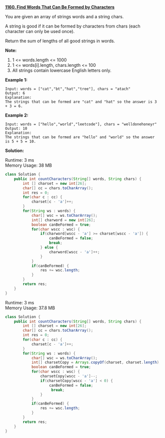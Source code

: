 **[1160. Find Words That Can Be Formed by Characters](https://leetcode.com/problems/find-words-that-can-be-formed-by-characters/)**

You are given an array of strings words and a string chars.

A string is good if it can be formed by characters from chars (each character can only be used once).

Return the sum of lengths of all good strings in words.

**Note:**

1. 1 <= words.length <= 1000
2. 1 <= words[i].length, chars.length <= 100
3. All strings contain lowercase English letters only.

**Example 1:**

```
Input: words = ["cat","bt","hat","tree"], chars = "atach"
Output: 6
Explanation: 
The strings that can be formed are "cat" and "hat" so the answer is 3 + 3 = 6.
```

**Example 2:**

```
Input: words = ["hello","world","leetcode"], chars = "welldonehoneyr"
Output: 10
Explanation: 
The strings that can be formed are "hello" and "world" so the answer is 5 + 5 = 10.
```

**Solution:**

Runtime: 3 ms<br/>
Memory Usage: 38 MB

```java
class Solution {
    public int countCharacters(String[] words, String chars) {
        int [] charset = new int[26];
        char[] cc = chars.toCharArray();
        int res = 0;
        for(char c : cc) {
            charset[c - 'a']++;
        }
        for(String ws : words) {
            char[] wsc = ws.toCharArray();
            int[] charword = new int[26];
            boolean canBeFormed = true;
            for(char wscc : wsc) {                
                if(charword[wscc - 'a'] >= charset[wscc - 'a']) {
                    canBeFormed = false;
                    break;
                } else {
                    charword[wscc - 'a']++;
                }                   
            }
            if(canBeFormed) {
                res += wsc.length;
            }
        }
        return res;
    }
}
```

Runtime: 3 ms<br/>
Memory Usage: 37.8 MB

```java
class Solution {
    public int countCharacters(String[] words, String chars) {
        int [] charset = new int[26];
        char[] cc = chars.toCharArray();
        int res = 0;
        for(char c : cc) {
            charset[c - 'a']++;
        }
        for(String ws : words) {
            char[] wsc = ws.toCharArray();
            int[] charsetCopy = Arrays.copyOf(charset, charset.length);
            boolean canBeFormed = true;
            for(char wscc : wsc) {
                charsetCopy[wscc - 'a']--;
                if(charsetCopy[wscc - 'a'] < 0) {
                    canBeFormed = false;
                     break;
                }                   
            }
            if(canBeFormed) {
                res += wsc.length;
            }
        }
        return res;
    }
}
```